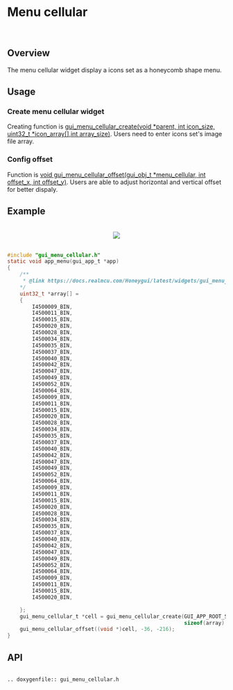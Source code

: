 # Menu cellular
<br>

## Overview

The menu cellular widget display a icons set as a honeycomb shape menu.

## Usage

### Create menu cellular widget

Creating function is [gui_menu_cellular_create(void *parent, int icon_size, uint32_t *icon_array[],int array_size)](#gui_menu_cellular_create). Users need to enter icons set's image file array.
### Config offset

Function is [void gui_menu_cellular_offset(gui_obj_t *menu_cellular, int offset_x, int offset_y)](#gui_menu_cellular_create). Users are able to adjust horizontal and vertical offset for better dispaly.

## Example
<br>
<div style="text-align: center"><img src="https://foruda.gitee.com/images/1713248192190019543/a2d10c29_10088396.gif"  /></div>
<br>

```c
#include "gui_menu_cellular.h"
static void app_menu(gui_app_t *app)
{
    /**
     * @link https://docs.realmcu.com/Honeygui/latest/widgets/gui_menu_cellular.html#example
    */
    uint32_t *array[] =
    {
        I4500009_BIN, 
        I4500011_BIN, 
        I4500015_BIN, 
        I4500020_BIN, 
        I4500028_BIN, 
        I4500034_BIN, 
        I4500035_BIN, 
        I4500037_BIN, 
        I4500040_BIN, 
        I4500042_BIN, 
        I4500047_BIN, 
        I4500049_BIN, 
        I4500052_BIN, 
        I4500064_BIN, 
        I4500009_BIN, 
        I4500011_BIN, 
        I4500015_BIN, 
        I4500020_BIN, 
        I4500028_BIN, 
        I4500034_BIN, 
        I4500035_BIN, 
        I4500037_BIN, 
        I4500040_BIN, 
        I4500042_BIN, 
        I4500047_BIN, 
        I4500049_BIN, 
        I4500052_BIN, 
        I4500064_BIN, 
        I4500009_BIN, 
        I4500011_BIN, 
        I4500015_BIN, 
        I4500020_BIN, 
        I4500028_BIN, 
        I4500034_BIN, 
        I4500035_BIN, 
        I4500037_BIN, 
        I4500040_BIN, 
        I4500042_BIN, 
        I4500047_BIN, 
        I4500049_BIN, 
        I4500052_BIN, 
        I4500064_BIN, 
        I4500009_BIN, 
        I4500011_BIN, 
        I4500015_BIN, 
        I4500020_BIN, 

    };
    gui_menu_cellular_t *cell = gui_menu_cellular_create(GUI_APP_ROOT_SCREEN, 100, array,
                                                         sizeof(array) / sizeof(uint32_t *));
    gui_menu_cellular_offset((void *)cell, -36, -216);
}
```


<span id = "gui_menu_cellular_create">

## API

</span>

```eval_rst

.. doxygenfile:: gui_menu_cellular.h

```
